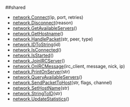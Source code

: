 
##shared

- [network.Connect](nil)(ip, port, retries)
- [network.Disconnect](nil)(reason)
- [network.GetAvailableServers](nil)()
- [network.GetHostname](nil)()
- [network.HandlePacket](nil)(str, peer, type)
- [network.IDToString](nil)(id)
- [network.IsConnected](nil)()
- [network.IsStarted](nil)()
- [network.JoinIRCServer](nil)()
- [network.OnIRCMessage](nil)(irc_client, message, nick, ip)
- [network.PrintOnServer](nil)(str)
- [network.QueryAvailableServers](nil)()
- [network.SendPacketToHost](nil)(str, flags, channel)
- [network.SetHostName](nil)(str)
- [network.StringToID](nil)(str)
- [network.UpdateStatistics](nil)()